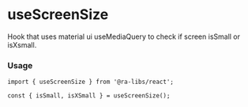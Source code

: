 # useScreenSize

Hook that uses material ui useMediaQuery to check if screen isSmall or isXsmall.

### Usage

```tsx
import { useScreenSize } from '@ra-libs/react';

const { isSmall, isXSmall } = useScreenSize();
```
